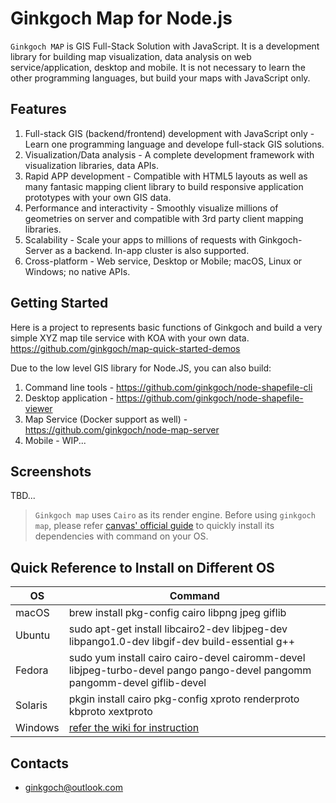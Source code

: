 # Ginkgoch Map for Node.js
`Ginkgoch MAP` is GIS Full-Stack Solution with JavaScript. It is a development library for building map visualization, data analysis on web service/application, desktop and mobile. It is not necessary to learn the other programming languages, but build your maps with JavaScript only.

## Features
1. Full-stack GIS (backend/frontend) development with JavaScript only - Learn one programming language and develope full-stack GIS solutions.
2. Visualization/Data analysis - A complete development framework with visualization libraries, data APIs.
3. Rapid APP development - Compatible with HTML5 layouts as well as many fantasic mapping client library to build responsive application prototypes with your own GIS data.
4. Performance and interactivity - Smoothly visualize millions of geometries on server and compatible with 3rd party client mapping libraries.
5. Scalability - Scale your apps to millions of requests with Ginkgoch-Server as a backend. In-app cluster is also supported.
6. Cross-platform - Web service, Desktop or Mobile; macOS, Linux or Windows; no native APIs.

## Getting Started
Here is a project to represents basic functions of Ginkgoch and build a very simple XYZ map tile service with KOA with your own data. https://github.com/ginkgoch/map-quick-started-demos


Due to the low level GIS library for Node.JS, you can also build:
1. Command line tools - https://github.com/ginkgoch/node-shapefile-cli
2. Desktop application - https://github.com/ginkgoch/node-shapefile-viewer
3. Map Service (Docker support as well) - https://github.com/ginkgoch/node-map-server
4. Mobile - WIP...

## Screenshots
TBD...

> `Ginkgoch map` uses `Cairo` as its render engine. Before using `ginkgoch map`, please refer [canvas' official guide](https://www.npmjs.com/package/canvas) to quickly install its dependencies with command on your OS.

## Quick Reference to Install on Different OS

| OS      | Command                                                      |
| ------- | ------------------------------------------------------------ |
| macOS   | brew install pkg-config cairo libpng jpeg giflib             |
| Ubuntu  | sudo apt-get install libcairo2-dev libjpeg-dev libpango1.0-dev libgif-dev build-essential g++ |
| Fedora  | sudo yum install cairo cairo-devel cairomm-devel libjpeg-turbo-devel pango pango-devel pangomm pangomm-devel giflib-devel |
| Solaris | pkgin install cairo pkg-config xproto renderproto kbproto xextproto |
| Windows | [refer the wiki for instruction](https://github.com/Automattic/node-canvas/wiki/Installation---Windows) |

## Contacts
- [ginkgoch@outlook.com](mailto:ginkgo@outlook.com)


​    
